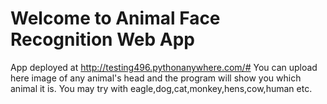 # Welcome to Animal Face Recognition Web App

App deployed at  http://testing496.pythonanywhere.com/#
You can upload here image of any animal's head and the program will show you which animal it is.
You may try with eagle,dog,cat,monkey,hens,cow,human etc.


